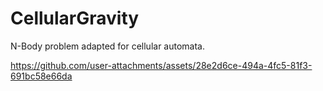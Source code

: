 # CellularGravity

N-Body problem adapted for cellular automata.

https://github.com/user-attachments/assets/28e2d6ce-494a-4fc5-81f3-691bc58e66da

